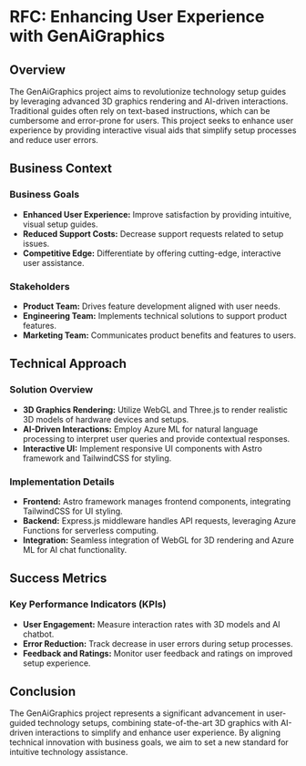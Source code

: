 # RFC: Enhancing User Experience with GenAiGraphics

## Overview
The GenAiGraphics project aims to revolutionize technology setup guides by leveraging advanced 3D graphics rendering and AI-driven interactions. Traditional guides often rely on text-based instructions, which can be cumbersome and error-prone for users. This project seeks to enhance user experience by providing interactive visual aids that simplify setup processes and reduce user errors.

## Business Context

### Business Goals
- **Enhanced User Experience:** Improve satisfaction by providing intuitive, visual setup guides.
- **Reduced Support Costs:** Decrease support requests related to setup issues.
- **Competitive Edge:** Differentiate by offering cutting-edge, interactive user assistance.

### Stakeholders
- **Product Team:** Drives feature development aligned with user needs.
- **Engineering Team:** Implements technical solutions to support product features.
- **Marketing Team:** Communicates product benefits and features to users.

## Technical Approach

### Solution Overview
- **3D Graphics Rendering:** Utilize WebGL and Three.js to render realistic 3D models of hardware devices and setups.
- **AI-Driven Interactions:** Employ Azure ML for natural language processing to interpret user queries and provide contextual responses.
- **Interactive UI:** Implement responsive UI components with Astro framework and TailwindCSS for styling.

### Implementation Details
- **Frontend:** Astro framework manages frontend components, integrating TailwindCSS for UI styling.
- **Backend:** Express.js middleware handles API requests, leveraging Azure Functions for serverless computing.
- **Integration:** Seamless integration of WebGL for 3D rendering and Azure ML for AI chat functionality.

## Success Metrics

### Key Performance Indicators (KPIs)
- **User Engagement:** Measure interaction rates with 3D models and AI chatbot.
- **Error Reduction:** Track decrease in user errors during setup processes.
- **Feedback and Ratings:** Monitor user feedback and ratings on improved setup experience.

## Conclusion
The GenAiGraphics project represents a significant advancement in user-guided technology setups, combining state-of-the-art 3D graphics with AI-driven interactions to simplify and enhance user experience. By aligning technical innovation with business goals, we aim to set a new standard for intuitive technology assistance.

